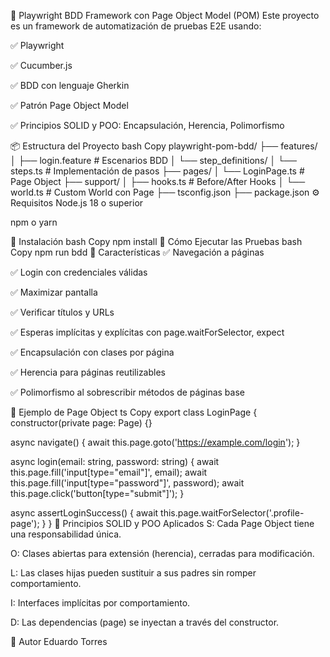 🧪 Playwright BDD Framework con Page Object Model (POM)
Este proyecto es un framework de automatización de pruebas E2E usando:

✅ Playwright

✅ Cucumber.js

✅ BDD con lenguaje Gherkin

✅ Patrón Page Object Model

✅ Principios SOLID y POO: Encapsulación, Herencia, Polimorfismo

📦 Estructura del Proyecto
bash
Copy
playwright-pom-bdd/
├── features/
│   ├── login.feature               # Escenarios BDD
│   └── step_definitions/
│       └── steps.ts                # Implementación de pasos
├── pages/
│   └── LoginPage.ts                # Page Object
├── support/
│   ├── hooks.ts                    # Before/After Hooks
│   └── world.ts                    # Custom World con Page
├── tsconfig.json
├── package.json
⚙️ Requisitos
Node.js 18 o superior

npm o yarn

🚀 Instalación
bash
Copy
npm install
🧪 Cómo Ejecutar las Pruebas
bash
Copy
npm run bdd
🧱 Características
✅ Navegación a páginas

✅ Login con credenciales válidas

✅ Maximizar pantalla

✅ Verificar títulos y URLs

✅ Esperas implícitas y explícitas con page.waitForSelector, expect

✅ Encapsulación con clases por página

✅ Herencia para páginas reutilizables

✅ Polimorfismo al sobrescribir métodos de páginas base

🧪 Ejemplo de Page Object
ts
Copy
export class LoginPage {
  constructor(private page: Page) {}

  async navigate() {
    await this.page.goto('https://example.com/login');
  }

  async login(email: string, password: string) {
    await this.page.fill('input[type="email"]', email);
    await this.page.fill('input[type="password"]', password);
    await this.page.click('button[type="submit"]');
  }

  async assertLoginSuccess() {
    await this.page.waitForSelector('.profile-page');
  }
}
🎯 Principios SOLID y POO Aplicados
S: Cada Page Object tiene una responsabilidad única.

O: Clases abiertas para extensión (herencia), cerradas para modificación.

L: Las clases hijas pueden sustituir a sus padres sin romper comportamiento.

I: Interfaces implícitas por comportamiento.

D: Las dependencias (page) se inyectan a través del constructor.

🙋 Autor
Eduardo Torres
